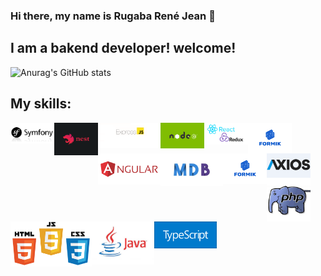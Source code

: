 ### Hi there, my name is Rugaba René Jean 👋

## I am a bakend developer! welcome!

![Anurag's GitHub stats](https://github-readme-stats.vercel.app/api?username=ReneRugaba&theme=calm&show_icons=true)

## My skills:
<img align="left" width="70px" src="https://github.com/ReneRugaba/ReneRugaba/blob/main/img/SYMF.jpg"/>
<img align="left" width="70px" src="https://github.com/ReneRugaba/ReneRugaba/blob/main/img/nest.png"/>
<img align="left" width="100px" src="https://github.com/ReneRugaba/ReneRugaba/blob/main/img/express.png"/>
<img align="left" width="70px" src="https://github.com/ReneRugaba/ReneRugaba/blob/main/img/0%20T6tdupZFishq1o5t.png"/>
<img align="left" width="70px" src="https://github.com/ReneRugaba/ReneRugaba/blob/main/img/REACT.png"/>
<img align="left" width="70px" src="https://github.com/ReneRugaba/ReneRugaba/blob/main/img/Formik-1.png"/>
<img align="left" width="100px" src="https://github.com/ReneRugaba/ReneRugaba/blob/main/img/ANGULAR.png"/>
<img align="left" width="100px" src="https://github.com/ReneRugaba/ReneRugaba/blob/main/img/MDB.jpg"/>
<img align="left" width="70px" src="https://github.com/ReneRugaba/ReneRugaba/blob/main/img/Formik-1.png"/>
<img align="left" width="70px" src="https://github.com/ReneRugaba/ReneRugaba/blob/main/img/axios1.png"/>


<img align="left" width="70px" src="https://github.com/ReneRugaba/ReneRugaba/blob/main/img/astuces-php1.jpg"/>
<img align="left" width="130px" src="https://github.com/ReneRugaba/ReneRugaba/blob/main/img/html-css-js.jpg"/>
<img align="left" width="100px" src="https://github.com/ReneRugaba/ReneRugaba/blob/main/img/java-logo.jpg"/>
<img align="left" width="100px" src="https://github.com/ReneRugaba/ReneRugaba/blob/main/img/typescript.png"/>

